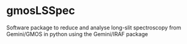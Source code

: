 # gmosLSSpec
Software package to reduce and analyse long-slit spectroscopy from Gemini/GMOS in python using the Gemini/IRAF package

